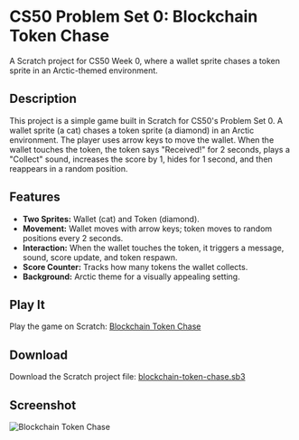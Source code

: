 # CS50 Problem Set 0: Blockchain Token Chase

A Scratch project for CS50 Week 0, where a wallet sprite chases a token sprite in an Arctic-themed environment.

## Description
This project is a simple game built in Scratch for CS50's Problem Set 0. A wallet sprite (a cat) chases a token sprite (a diamond) in an Arctic environment. The player uses arrow keys to move the wallet. When the wallet touches the token, the token says "Received!" for 2 seconds, plays a "Collect" sound, increases the score by 1, hides for 1 second, and then reappears in a random position.

## Features
- **Two Sprites:** Wallet (cat) and Token (diamond).
- **Movement:** Wallet moves with arrow keys; token moves to random positions every 2 seconds.
- **Interaction:** When the wallet touches the token, it triggers a message, sound, score update, and token respawn.
- **Score Counter:** Tracks how many tokens the wallet collects.
- **Background:** Arctic theme for a visually appealing setting.

## Play It
Play the game on Scratch: [Blockchain Token Chase]((https://scratch.mit.edu/projects/1155183193/))

## Download
Download the Scratch project file: [blockchain-token-chase.sb3](blockchain-token-chase.sb3)

## Screenshot
![Blockchain Token Chase](screenshot.png)